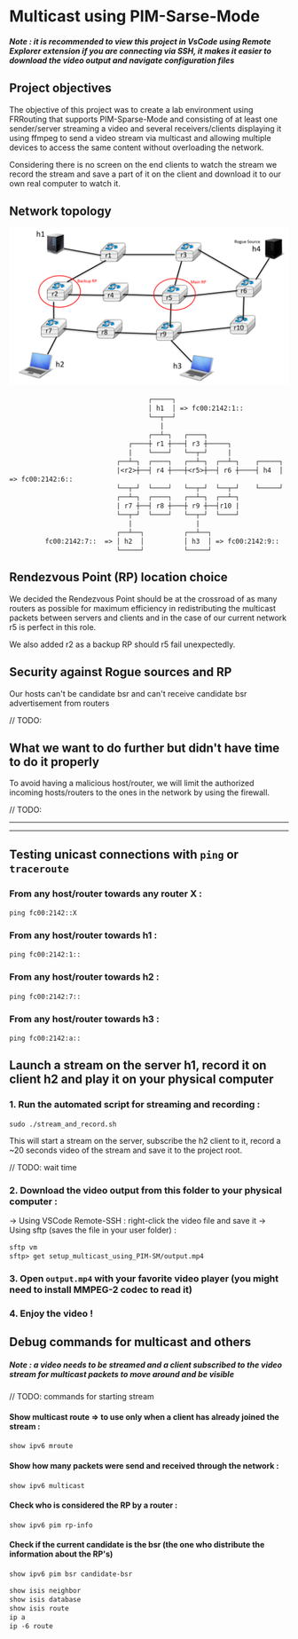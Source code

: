 # Multicast using PIM-Sarse-Mode

##### Note : it is recommended to view this project in VsCode using Remote Explorer extension if you are connecting via SSH, it makes it easier to download the video output and navigate configuration files

## Project objectives
The objective of this project was to create a lab environment using FRRouting that supports PIM-Sparse-Mode and consisting of at least one sender/server streaming a video and several receivers/clients displaying it using ffmpeg to send a video stream via multicast and allowing multiple devices to access the same content without overloading the network.

Considering there is no screen on the end clients to watch the stream we record the stream and save a part of it on the client and download it to our own real computer to watch it.


## Network topology
![Alt text](network_topology.png "Multicast network topology")
```
                                   ┌─────┐
                                   │ h1  │ => fc00:2142:1::
                                   └──┬──┘
                                      |
                                   ┌──┴─┐   ┌────┐
                              ┌────┼ r1 ┼───┤ r3 ┼─────┐
                              |    └────┘   └──┬─┘     |
                           ┌──┴─┐  ┌────┐   ┌──┴─┐  ┌──┴─┐    ┌─────┐
                           |<r2>┼──┤ r4 ┼───┼<r5>┼──┤ r6 ┼────┤ h4  │ => fc00:2142:6::
                           └──┬─┘  └────┘   └──┬─┘  └──┬─┘    └─────┘
                           ┌──┴─┐  ┌────┐   ┌──┴─┐  ┌──┴─┐
                           | r7 ┼──┤ r8 ┼───┼ r9 ┼──┤r10 |
                           └──┬─┘  └────┘   └──┬─┘  └────┘
                              |                |
                           ┌──┴──┐          ┌──┴──┐
         fc00:2142:7::  => │ h2  │          │ h3  │ => fc00:2142:9::
                           └─────┘          └─────┘
```
## Rendezvous Point (RP) location choice
We decided the Rendezvous Point should be at the crossroad of as many routers as possible for maximum efficiency in redistributing the multicast packets between servers and clients and in the case of our current network r5 is perfect in this role.

We also added r2 as a backup RP should r5 fail unexpectedly.

## Security against Rogue sources and RP
Our hosts can't be candidate bsr and can't receive candidate bsr advertisement from routers

// TODO:

## What we want to do further but didn't have time to do it properly
To avoid having a malicious host/router, we will limit the authorized incoming hosts/routers to the ones in the network by using the firewall.

// TODO:


----------------------------------------------------------------------------------
----------------------------------------------------------------------------------



## Testing unicast connections with `ping` or `traceroute`
### From any host/router towards any router X :
```
ping fc00:2142::X
```
### From any host/router towards h1 :
```
ping fc00:2142:1::
```
### From any host/router towards h2 :
```
ping fc00:2142:7::
```
### From any host/router towards h3 :
```
ping fc00:2142:a::
```


## Launch a stream on the server h1, record it on client h2 and play it on your physical computer
### 1. Run the automated script for streaming and recording :
```
sudo ./stream_and_record.sh
```
This will start a stream on the server, subscribe the h2 client to it, record a ~20 seconds video of the stream and save it to the project root.

// TODO: wait time

### 2. Download the video output from this folder to your physical computer :
&rarr; Using VSCode Remote-SSH : right-click the video file and save it
&rarr; Using sftp (saves the file in your user folder) :
```
sftp vm
sftp> get setup_multicast_using_PIM-SM/output.mp4
```

### 3. Open `output.mp4` with your favorite video player (you might need to install MMPEG-2 codec to read it)

### 4. Enjoy the video !



## Debug commands for multicast and others
##### Note : a video needs to be streamed and a client subscribed to the video stream for multicast packets to move around and be visible
// TODO: commands for starting stream

#### Show multicast route => to use only when a client has already joined the stream :
```
show ipv6 mroute
```
#### Show how many packets were send and received through the network :
```
show ipv6 multicast
```
#### Check who is considered the RP by a router :
```
show ipv6 pim rp-info
```
#### Check if the current candidate is the bsr (the one who distribute the information about the RP's)
```
show ipv6 pim bsr candidate-bsr
```
```
show isis neighbor
show isis database
show isis route
ip a
ip -6 route
```
